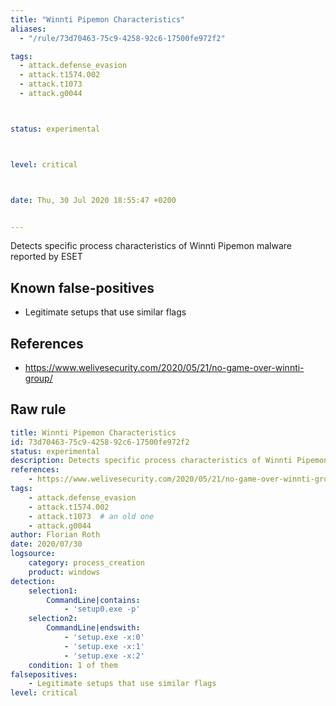 ```yaml
---
title: "Winnti Pipemon Characteristics"
aliases:
  - "/rule/73d70463-75c9-4258-92c6-17500fe972f2"

tags:
  - attack.defense_evasion
  - attack.t1574.002
  - attack.t1073
  - attack.g0044



status: experimental



level: critical



date: Thu, 30 Jul 2020 18:55:47 +0200


---
```


Detects specific process characteristics of Winnti Pipemon malware reported by ESET

<!--more-->


## Known false-positives

* Legitimate setups that use similar flags



## References

* https://www.welivesecurity.com/2020/05/21/no-game-over-winnti-group/


## Raw rule
```yaml
title: Winnti Pipemon Characteristics
id: 73d70463-75c9-4258-92c6-17500fe972f2
status: experimental
description: Detects specific process characteristics of Winnti Pipemon malware reported by ESET
references:
    - https://www.welivesecurity.com/2020/05/21/no-game-over-winnti-group/
tags:
    - attack.defense_evasion
    - attack.t1574.002
    - attack.t1073  # an old one
    - attack.g0044
author: Florian Roth
date: 2020/07/30
logsource:
    category: process_creation
    product: windows
detection:
    selection1:
        CommandLine|contains:
            - 'setup0.exe -p'
    selection2:
        CommandLine|endswith:    
            - 'setup.exe -x:0'
            - 'setup.exe -x:1'
            - 'setup.exe -x:2'
    condition: 1 of them
falsepositives:
    - Legitimate setups that use similar flags
level: critical

```
